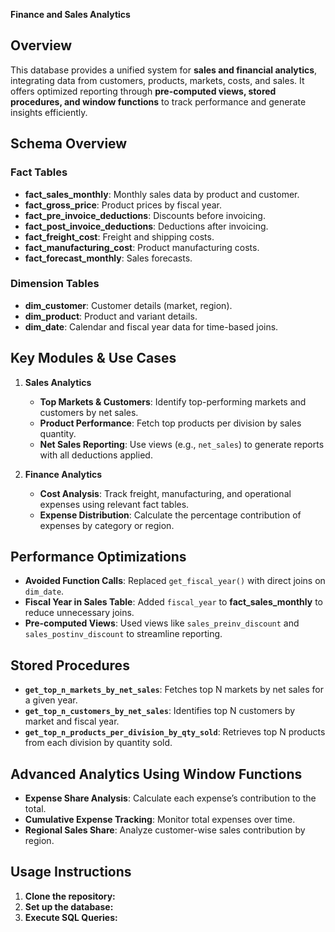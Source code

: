 **Finance and Sales Analytics**  

## Overview  
This database provides a unified system for **sales and financial analytics**, integrating data from customers, products, markets, costs, and sales. It offers optimized reporting through **pre-computed views, stored procedures, and window functions** to track performance and generate insights efficiently.  


## **Schema Overview**  

### **Fact Tables**  
- **fact_sales_monthly**: Monthly sales data by product and customer.  
- **fact_gross_price**: Product prices by fiscal year.  
- **fact_pre_invoice_deductions**: Discounts before invoicing.  
- **fact_post_invoice_deductions**: Deductions after invoicing.  
- **fact_freight_cost**: Freight and shipping costs.  
- **fact_manufacturing_cost**: Product manufacturing costs.  
- **fact_forecast_monthly**: Sales forecasts.

### **Dimension Tables**  
- **dim_customer**: Customer details (market, region).  
- **dim_product**: Product and variant details.  
- **dim_date**: Calendar and fiscal year data for time-based joins.


## **Key Modules & Use Cases**  

1. **Sales Analytics**  
   - **Top Markets & Customers**: Identify top-performing markets and customers by net sales.  
   - **Product Performance**: Fetch top products per division by sales quantity.  
   - **Net Sales Reporting**: Use views (e.g., `net_sales`) to generate reports with all deductions applied.  

2. **Finance Analytics**  
   - **Cost Analysis**: Track freight, manufacturing, and operational expenses using relevant fact tables.  
   - **Expense Distribution**: Calculate the percentage contribution of expenses by category or region.  


## **Performance Optimizations**  
- **Avoided Function Calls**: Replaced `get_fiscal_year()` with direct joins on `dim_date`.  
- **Fiscal Year in Sales Table**: Added `fiscal_year` to **fact_sales_monthly** to reduce unnecessary joins.  
- **Pre-computed Views**: Used views like `sales_preinv_discount` and `sales_postinv_discount` to streamline reporting.


## **Stored Procedures**  
- **`get_top_n_markets_by_net_sales`**: Fetches top N markets by net sales for a given year.  
- **`get_top_n_customers_by_net_sales`**: Identifies top N customers by market and fiscal year.  
- **`get_top_n_products_per_division_by_qty_sold`**: Retrieves top N products from each division by quantity sold.


## **Advanced Analytics Using Window Functions**  
- **Expense Share Analysis**: Calculate each expense’s contribution to the total.  
- **Cumulative Expense Tracking**: Monitor total expenses over time.  
- **Regional Sales Share**: Analyze customer-wise sales contribution by region.


## **Usage Instructions**
1. **Clone the repository:**
2. **Set up the database:**
3. **Execute SQL Queries:**





